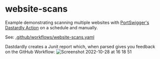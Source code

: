 # website-scans
Example demonstrating scanning multiple websites with [PortSwigger's Dastardly Action](https://github.com/PortSwigger/dastardly-github-action) on a schedule and manually.

See: [.github/workflows/website-scans.yaml](https://github.com/ginandjuice-shop/website-scans/blob/main/.github/workflows/website-scans.yaml)


Dastdardly creates a Junit report which, when parsed gives you feedback on the GitHub Workflow:
![Screenshot 2022-10-28 at 16 18 51](https://user-images.githubusercontent.com/109664963/198673552-8e2371a6-a25a-472f-8fae-cde0bbb37d0c.png)
